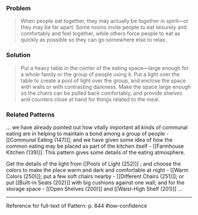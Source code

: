 ### Problem
>When people eat together, they may actually be together in spirit—or they may be far apart. Some rooms invite people to eat leisurely and comfortably and feel together, while others force people to eat as quickly as possible so they can go somewhere else to relax.

### Solution
>Put a heavy table in the center of the eating space—large enough for a whole family or the group of people using it. Put a light over the table to create a pool of light over the group, and enclose the space with walls or with contrasting darkness. Make the space large enough so the chairs can be pulled back comfortably, and provide shelves and counters close at hand for things related to the meal.

### Related Patterns
... we have already pointed out how vitally important all kinds of communal eating are in helping to maintain a bond among a group of people - [[Communal Eating (147)]]; and we have given some idea of how the common eating may be placed as part of the kitchen itself - [[Farmhouse Kitchen (139)]]. This pattern gives some details of the eating atmosphere.

Get the details of the light from [[Pools of Light (252)]] ; and choose the colors to make the place warm and dark and comfortable at night - [[Warm Colors (250)]]; put a few soft chairs nearby - [[Different Chairs (251)]]; or put [[Built-in Seats (202)]] with big cushions against one wall; and for the storage space - [[Open Shelves (200)]] and [[Waist-High Shelf (201)]] ...

---
Reference for full-text of Pattern: p. 844 #low-confidence 